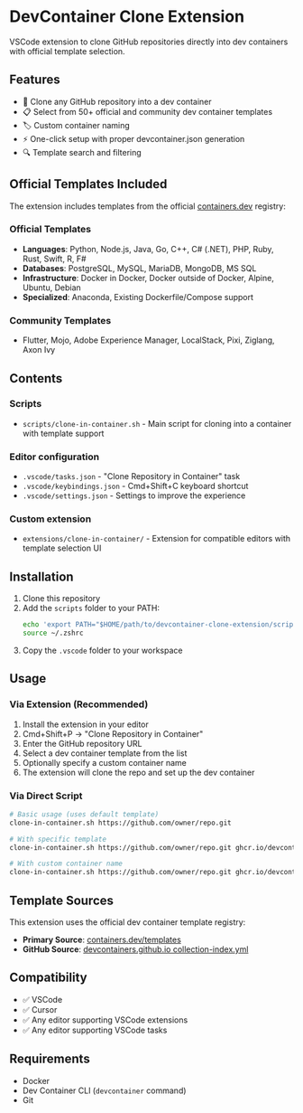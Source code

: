 # DevContainer Clone Extension

VSCode extension to clone GitHub repositories directly into dev containers with official template selection.

## Features

- 🐳 Clone any GitHub repository into a dev container
- 📋 Select from 50+ official and community dev container templates
- 🏷️ Custom container naming
- ⚡ One-click setup with proper devcontainer.json generation
- 🔍 Template search and filtering

## Official Templates Included

The extension includes templates from the official [containers.dev](https://containers.dev/templates) registry:

### Official Templates
- **Languages**: Python, Node.js, Java, Go, C++, C# (.NET), PHP, Ruby, Rust, Swift, R, F#
- **Databases**: PostgreSQL, MySQL, MariaDB, MongoDB, MS SQL
- **Infrastructure**: Docker in Docker, Docker outside of Docker, Alpine, Ubuntu, Debian
- **Specialized**: Anaconda, Existing Dockerfile/Compose support

### Community Templates
- Flutter, Mojo, Adobe Experience Manager, LocalStack, Pixi, Ziglang, Axon Ivy

## Contents

### Scripts

- `scripts/clone-in-container.sh` - Main script for cloning into a container with template support

### Editor configuration

- `.vscode/tasks.json` - "Clone Repository in Container" task
- `.vscode/keybindings.json` - Cmd+Shift+C keyboard shortcut
- `.vscode/settings.json` - Settings to improve the experience

### Custom extension

- `extensions/clone-in-container/` - Extension for compatible editors with template selection UI

## Installation

1. Clone this repository
2. Add the `scripts` folder to your PATH:
   ```bash
   echo 'export PATH="$HOME/path/to/devcontainer-clone-extension/scripts:$PATH"' >> ~/.zshrc
   source ~/.zshrc
   ```
3. Copy the `.vscode` folder to your workspace

## Usage

### Via Extension (Recommended)

1. Install the extension in your editor
2. Cmd+Shift+P → "Clone Repository in Container"
3. Enter the GitHub repository URL
4. Select a dev container template from the list
5. Optionally specify a custom container name
6. The extension will clone the repo and set up the dev container

### Via Direct Script

```bash
# Basic usage (uses default template)
clone-in-container.sh https://github.com/owner/repo.git

# With specific template
clone-in-container.sh https://github.com/owner/repo.git ghcr.io/devcontainers/templates/python:3.4.0

# With custom container name
clone-in-container.sh https://github.com/owner/repo.git ghcr.io/devcontainers/templates/python:3.4.0 my-container
```

## Template Sources

This extension uses the official dev container template registry:
- **Primary Source**: [containers.dev/templates](https://containers.dev/templates)
- **GitHub Source**: [devcontainers.github.io collection-index.yml](https://github.com/devcontainers/devcontainers.github.io/blob/gh-pages/_data/collection-index.yml)

## Compatibility

- ✅ VSCode
- ✅ Cursor
- ✅ Any editor supporting VSCode extensions
- ✅ Any editor supporting VSCode tasks

## Requirements

- Docker
- Dev Container CLI (`devcontainer` command)
- Git
